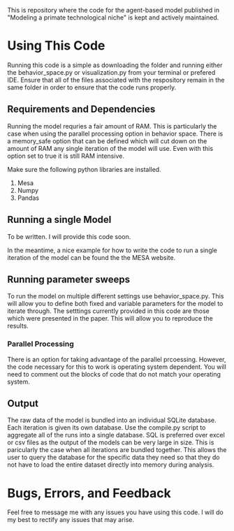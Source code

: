 This is repository where the code for the agent-based model published in "Modeling a primate technological niche" is kept and actively maintained.

# Using This Code

Running this code is a simple as downloading the folder and running either the behavior_space.py or visualization.py from your terminal or prefered IDE. Ensure that all of the files associated with the respository remain in the same folder in order to ensure that the code runs properly. 

## Requirements and Dependencies

Running the model requries a fair amount of RAM. This is particularly the case when using the parallel processing option in behavior space. There is a memory_safe option that can be defined which will cut down on the amount of RAM any single iteration of the model will use. Even with this option set to true it is still RAM intensive. 

Make sure the following python libraries are installed.

1. Mesa
2. Numpy
3. Pandas 

## Running a single Model

To be written. I will provide this code soon.

In the meantime, a nice example for how to write the code to run a single iteration of the model can be found the the MESA website. 

## Running parameter sweeps

To run the model on multiple different settings use behavior_space.py. This will allow you to define both fixed and variable parameters for the model to iterate through. The setttings currently provided in this code are those which were presented in the paper. This will allow you to reproduce the results. 

### Parallel Processing

There is an option for taking advantage of the parallel prcoessing. However, the code necessary for this to work is operating system dependent. You will need to comment out the blocks of code that do not match your operating system. 

## Output

The raw data of the model is bundled into an individual SQLite database. Each iteration is given its own database. Use the compile.py script to aggregate all of the runs into a single database. SQL is preferred over excel or csv files as the output of the models can be very large in size. This is paricularly the case when all iterations are bundled together. This allows the user to query the database for the specific data they need so that they do not have to load the entire dataset directly into memory during analysis.   

# Bugs, Errors, and Feedback

Feel free to message me with any issues you have using this code. I will do my best to rectify any issues that may arise. 




 
